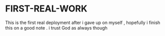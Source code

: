 # FIRST-REAL-WORK
This is the first real deployment after i gave up on myself , hopefully i finish this on a good note . i trust God as always though
